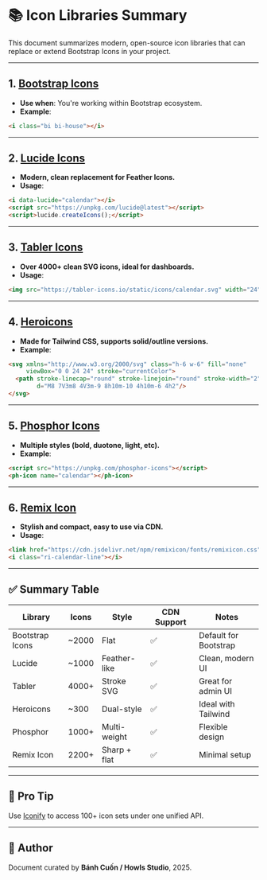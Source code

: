 # 📚 Icon Libraries Summary

This document summarizes modern, open-source icon libraries that can replace or extend Bootstrap Icons in your project.

---

## 1. [Bootstrap Icons](https://icons.getbootstrap.com)
- **Use when**: You're working within Bootstrap ecosystem.
- **Example**:
```html
<i class="bi bi-house"></i>
```

---

## 2. [Lucide Icons](https://lucide.dev)
- **Modern, clean replacement for Feather Icons.**
- **Usage**:
```html
<i data-lucide="calendar"></i>
<script src="https://unpkg.com/lucide@latest"></script>
<script>lucide.createIcons();</script>
```

---

## 3. [Tabler Icons](https://tabler.io/icons)
- **Over 4000+ clean SVG icons, ideal for dashboards.**
- **Usage**:
```html
<img src="https://tabler-icons.io/static/icons/calendar.svg" width="24">
```

---

## 4. [Heroicons](https://heroicons.com)
- **Made for Tailwind CSS, supports solid/outline versions.**
- **Example**:
```html
<svg xmlns="http://www.w3.org/2000/svg" class="h-6 w-6" fill="none"
     viewBox="0 0 24 24" stroke="currentColor">
  <path stroke-linecap="round" stroke-linejoin="round" stroke-width="2"
        d="M8 7V3m8 4V3m-9 8h10m-10 4h10m-6 4h2"/>
</svg>
```

---

## 5. [Phosphor Icons](https://phosphoricons.com)
- **Multiple styles (bold, duotone, light, etc).**
- **Example**:
```html
<script src="https://unpkg.com/phosphor-icons"></script>
<ph-icon name="calendar"></ph-icon>
```

---

## 6. [Remix Icon](https://remixicon.com)
- **Stylish and compact, easy to use via CDN.**
- **Usage**:
```html
<link href="https://cdn.jsdelivr.net/npm/remixicon/fonts/remixicon.css" rel="stylesheet">
<i class="ri-calendar-line"></i>
```

---

## ✅ Summary Table

| Library         | Icons     | Style       | CDN Support | Notes                  |
|------------------|-----------|--------------|--------------|-------------------------|
| Bootstrap Icons | ~2000     | Flat         | ✅           | Default for Bootstrap   |
| Lucide          | ~1000     | Feather-like | ✅           | Clean, modern UI        |
| Tabler          | 4000+     | Stroke SVG   | ✅           | Great for admin UI      |
| Heroicons       | ~300      | Dual-style   | ✅           | Ideal with Tailwind     |
| Phosphor        | 1000+     | Multi-weight | ✅           | Flexible design         |
| Remix Icon      | 2200+     | Sharp + flat | ✅           | Minimal setup            |

---

## 📌 Pro Tip

Use [Iconify](https://icon-sets.iconify.design/) to access 100+ icon sets under one unified API.

---

## 🧠 Author

Document curated by **Bánh Cuốn / Howls Studio**, 2025.
